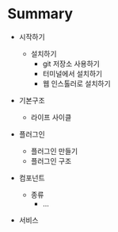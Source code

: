 # Summary

* 시작하기
  * 설치하기
    * git 저장소 사용하기
    * 터미널에서 설치하기
    * 웹 인스톨러로 설치하기

* 기본구조
  * 라이프 사이클

* 플러그인
  * 플러그인 만들기
  * 플러그인 구조

* 컴포넌트
  * 종류
    * ...

* 서비스
